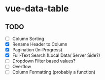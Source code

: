 # vue-data-table

## TODO
- [ ] Column Sorting
- [x] Rename Header to Column
- [x] Pagination (In-Progress)
- [x] Full-Text Search (Local Data/ Server Side?)
- [ ] Dropdown Filter based values?
- [ ] Overflow
- [ ] Column Formatting (probably a function)
